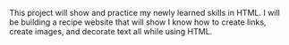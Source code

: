 This project will show and practice my newly learned skills in HTML. I will be building a recipe website that will show I know how to create links, create images, and decorate text all while using HTML.